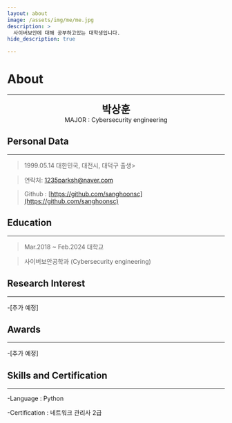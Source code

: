 ```yaml
---
layout: about
image: /assets/img/me/me.jpg
description: >
  사이버보안에 대해 공부하고있는 대학생입니다.
hide_description: true

---
```


# About
<!--author-->
***
<center>
<span style="font-size:170%;font-weight:bold"> 박상훈
</span>
</center>
<center>MAJOR : Cybersecurity engineering</center>

## Personal Data
---
> 1999.05.14 대한민국, 대전시, 대덕구 출생> 

>연락처: 1235parksh@naver.com

> Github : [https://github.com/sanghoonsc](https://github.com/sanghoonsc) 
## Education
---
> Mar.2018 ~ Feb.2024  대학교

> 사이버보안공학과 (Cybersecurity engineering)
## Research Interest
 
---
-[추가 예정]

## Awards
---
-[추가 예정]

## Skills and Certification
---
-Language : Python

-Certification : 네트워크 관리사 2급